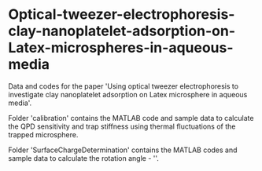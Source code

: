 # Optical-tweezer-electrophoresis-clay-nanoplatelet-adsorption-on-Latex-microspheres-in-aqueous-media
Data and codes for the paper 'Using optical tweezer electrophoresis to investigate clay nanoplatelet adsorption on Latex microsphere in aqueous media'.

Folder 'calibration' contains the MATLAB code and sample data to calculate the QPD sensitivity and trap stiffness using thermal fluctuations of the trapped microsphere.

Folder 'SurfaceChargeDetermination' contains the MATLAB codes and sample data to calculate the rotation angle - ''.
